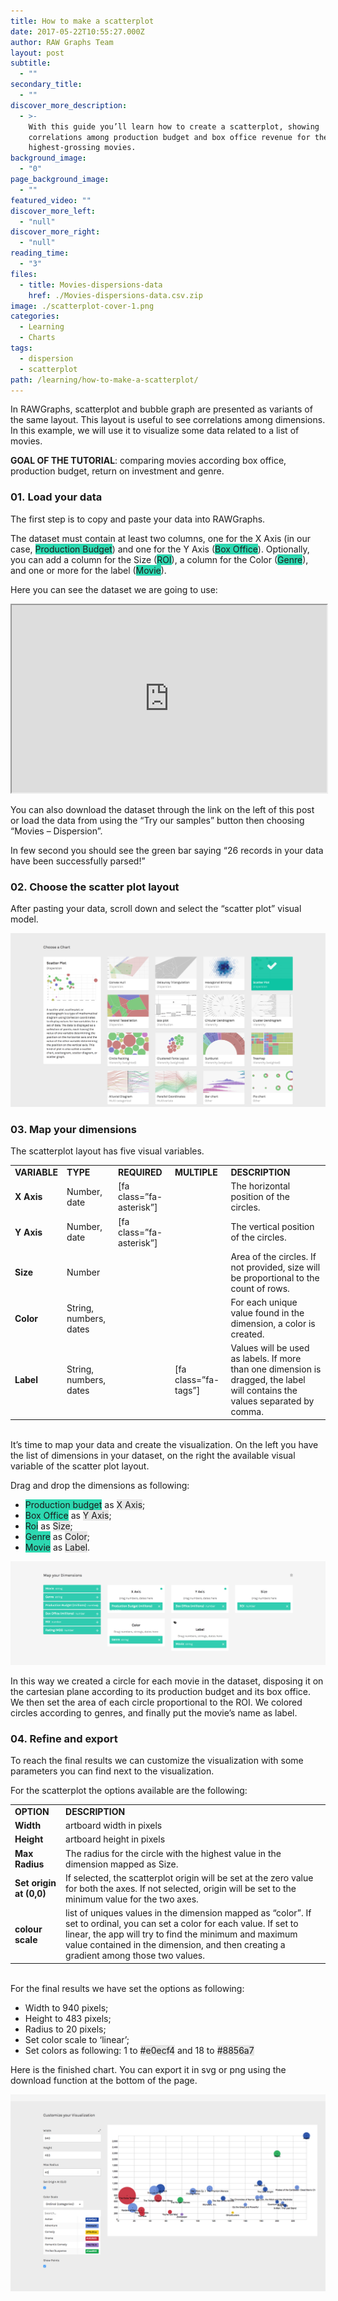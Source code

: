 ```yaml
---
title: How to make a scatterplot
date: 2017-05-22T10:55:27.000Z
author: RAW Graphs Team
layout: post
subtitle:
  - ""
secondary_title:
  - ""
discover_more_description:
  - >-
    With this guide you’ll learn how to create a scatterplot, showing
    correlations among production budget and box office revenue for the
    highest-grossing movies.
background_image:
  - "0"
page_background_image:
  - ""
featured_video: ""
discover_more_left:
  - "null"
discover_more_right:
  - "null"
reading_time:
  - "3"
files:
  - title: Movies-dispersions-data
    href: ./Movies-dispersions-data.csv.zip
image: ./scatterplot-cover-1.png
categories:
  - Learning
  - Charts
tags:
  - dispersion
  - scatterplot
path: /learning/how-to-make-a-scatterplot/
---
```


<span style="font-weight: 400;">In RAWGraphs, scatterplot and bubble graph are presented as variants of the same layout. This layout is useful to see correlations among dimensions. In this example, we will use it to visualize some data related to a list of movies.</span>

**GOAL OF THE TUTORIAL**: c<span style="font-weight: 400;">omparing movies according box office, production budget, return on investment and genre.</span>

### 01. Load your data

<span style="font-weight: 400;">The first step is to copy and paste your data into RAWGraphs.</span>

<span style="font-weight: 400;">The dataset must contain at least two columns, one for the X Axis (in our case, <span class="data-dimension" style="background-color: #2dd8b1;">Production Budget</span>) and one for the Y Axis (<span class="data-dimension" style="background-color: #2dd8b1;">Box Office</span>). Optionally, you can add a column for the Size (<span class="data-dimension" style="background-color: #2dd8b1;">ROI</span>), a column for the Color (<span class="data-dimension" style="background-color: #2dd8b1;">Genre</span>), and one or more for the label (<span class="data-dimension" style="background-color: #2dd8b1;">Movie</span>).</span>

Here you can see the dataset we are going to use:

<iframe src="https://docs.google.com/spreadsheets/d/1kYlBkwBYG4vePQuM88ubxv4S2VAuS1wuz9XevUomHdQ/pubhtml?widget=true&amp;headers=false" width="100%" height="300"></iframe>

You can also download the dataset through the link on the left of this post or <span style="font-weight: 400;">load the data from using the “Try our samples” button then choosing “Movies &#8211; Dispersion”.</span>

<span style="font-weight: 400;">In few second you should see the green bar saying “26 records in your data have been successfully parsed!”</span>

### 02. Choose the scatter plot layout

After pasting your data, scroll down and select the “scatter plot” visual model.

![](./scatterplot-selection.png)

### **03. Map your dimensions**

<span style="font-weight: 400;">The scatterplot layout has five visual variables. </span>

<table>
<tbody>
<tr>
<td><strong>VARIABLE</strong></td>
<td><strong>TYPE</strong></td>
<td><strong>REQUIRED</strong></td>
<td><strong>MULTIPLE</strong></td>
<td><strong>DESCRIPTION</strong></td>
</tr>
<tr>
<td><strong>X Axis</strong></td>
<td>Number, date</td>
<td>[fa class=”fa-asterisk”]</td>
<td></td>
<td>The horizontal position of the circles.</td>
</tr>
<tr>
<td><strong>Y Axis</strong></td>
<td><span style="font-weight: 400;">Number, date</span></td>
<td>[fa class=”fa-asterisk”]</td>
<td></td>
<td><span style="font-weight: 400;">The vertical position of the circles.</span></td>
</tr>
<tr>
<td><strong>Size</strong></td>
<td><span style="font-weight: 400;">Number</span></td>
<td></td>
<td></td>
<td><span style="font-weight: 400;">Area of the circles. If not provided, size will be proportional to the count of rows.</span></td>
</tr>
<tr>
<td><strong>Color</strong></td>
<td><span style="font-weight: 400;">String, numbers, dates</span></td>
<td></td>
<td></td>
<td><span style="font-weight: 400;">For each unique value found in the dimension, a color is created.</span></td>
</tr>
<tr>
<td><strong>Label</strong></td>
<td><span style="font-weight: 400;">String, numbers, dates</span></td>
<td></td>
<td>[fa class=”fa-tags”]</td>
<td><span style="font-weight: 400;">Values will be used as labels. If more than one dimension is dragged, the label will contains the values separated by comma.</span></td>
</tr>
</tbody>
</table>

<span style="font-weight: 400;"><br /> It’s time to map your data and create the visualization. On the left you have the list of dimensions in your dataset, on the right the available visual variable of the scatter plot layout. </span>

<span style="font-weight: 400;">Drag and drop the dimensions as following:</span>

- <span class="data-dimension" style="background-color: #2dd8b1;">Production budget</span> as <span class="layout-dimension" style="background-color: #e6e6e6;">X Axis</span>;</span>
- <span class="data-dimension" style="background-color: #2dd8b1;">Box Office</span> as <span class="layout-dimension" style="background-color: #e6e6e6;">Y Axis</span>;</span>
- <span class="data-dimension" style="background-color: #2dd8b1;">Roi</span> as <span class="layout-dimension" style="background-color: #e6e6e6;">Size</span>;</span>
- <span class="data-dimension" style="background-color: #2dd8b1;">Genre</span> as <span class="layout-dimension" style="background-color: #e6e6e6;">Color</span>;</span>
- <span class="data-dimension" style="background-color: #2dd8b1;">Movie</span> as <span class="layout-dimension" style="background-color: #e6e6e6;">Label</span>.</span>

![](./scatterplot-mapping.png)

<span style="font-weight: 400;">In this way we created a circle for each movie in the dataset, disposing it on the cartesian plane according to its production budget and its box office. We then set the area of each circle proportional to the ROI. We colored circles according to genres, and finally put the movie’s name as label.</span>

### 04. Refine and export

<span style="font-weight: 400;">To reach the final results we can customize the visualization with some parameters you can find next to the visualization. </span>

<span style="font-weight: 400;">For the scatterplot the options available are the following:</span>

<table>
<tbody>
<tr>
<td><strong>OPTION</strong></td>
<td><strong>DESCRIPTION</strong></td>
</tr>
<tr>
<td><strong>Width</strong></td>
<td><span style="font-weight: 400;">artboard width in pixels</span></td>
</tr>
<tr>
<td><strong>Height</strong></td>
<td><span style="font-weight: 400;">artboard height in pixels</span></td>
</tr>
<tr>
<td><strong>Max Radius</strong></td>
<td><span style="font-weight: 400;">The radius for the circle with the highest value in the dimension mapped as Size.</span></td>
</tr>
<tr>
<td><strong>Set origin at (0,0)</strong></td>
<td><span style="font-weight: 400;">If selected, the scatterplot origin will be set at the zero value for both the axes. If not selected, origin will be set to the minimum value for the two axes.</span></td>
</tr>
<tr>
<td><strong>colour scale</strong></td>
<td><span style="font-weight: 400;">list of uniques values in the dimension mapped as “color”. If set to ordinal, you can set a color for each value. If set to linear, the app will try to find the minimum and maximum value contained in the dimension, and then creating a gradient among those two values.</span></td>
</tr>
</tbody>
</table>

<span style="font-weight: 400;"><br /> For the final results we have set the options as following:</span>

- <span style="font-weight: 400;">Width to 940 pixels;</span>
- <span style="font-weight: 400;">Height to 483 pixels;</span>
- <span style="font-weight: 400;">Radius to 20 pixels;</span>
- <span style="font-weight: 400;">Set color scale to ‘linear’;</span>
- <span style="font-weight: 400;">Set colors as following: </span><span style="font-weight: 400;">1 to <span class="layout-dimension" style="background-color: #e6e6e6;">#e0ecf4</span> and </span><span style="font-weight: 400;">18 to <span class="layout-dimension" style="background-color: #e6e6e6;">#8856a7</span></span>

<span style="font-weight: 400;">Here is the finished chart. You can export it in svg or png using the download function at the bottom of the page.</span>

![](./scatterplot-options.png)
